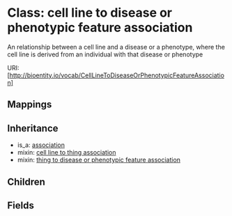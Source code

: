 # Class: cell line to disease or phenotypic feature association


An relationship between a cell line and a disease or a phenotype, where the cell line is derived from an individual with that disease or phenotype

URI: [http://bioentity.io/vocab/CellLineToDiseaseOrPhenotypicFeatureAssociation]
## Mappings

## Inheritance

 *  is_a: [association](Association.md)
 *  mixin: [cell line to thing association](CellLineToThingAssociation.md)
 *  mixin: [thing to disease or phenotypic feature association](ThingToDiseaseOrPhenotypicFeatureAssociation.md)
## Children

## Fields

